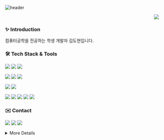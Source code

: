 ![header](https://capsule-render.vercel.app/api?type=venom&color=gradient&height=230&text=Dohyun's%20Github&animation=fadeIn&fontSize=50)
<p align="right">
<a href="https://github.com/seondal"><img src="https://hits.seeyoufarm.com/api/count/incr/badge.svg?url=https%3A%2F%2Fgithub.com%2Fseondal&count_bg=%23000000&title_bg=%23000000&icon=github.svg&icon_color=%23E7E7E7&title=GitHub&edge_flat=false)"/></a>
</p>

### ✨ Introduction 
컴퓨터공학을 전공하는 학생 개발자 김도현입니다. 

### 🛠️ Tech Stack & Tools
<img src="https://img.shields.io/badge/python-3670A0?style=for-the-badge&logo=python&logoColor=ffdd54" /> <img src="https://img.shields.io/badge/java-007396?style=for-the-badge&logo=java&logoColor=white"/> <img src="https://img.shields.io/badge/Spring-6DB33F?style=for-the-badge&logo=Spring&logoColor=white"/>

<img src="https://img.shields.io/badge/Html5-E34F26?style=for-the-badge&logo=Html5&logoColor=white" /> <img src="https://img.shields.io/badge/Css3-1572B6?style=for-the-badge&logo=Css3&logoColor=white" /> <img src="https://img.shields.io/badge/React-61DAFB?style=for-the-badge&logo=React&logoColor=white" />


<img src="https://img.shields.io/badge/Amazon AWS-232F3E?style=for-the-badge&logo=amazonaws&logoColor=white"/> <img src="https://img.shields.io/badge/MySQL-4479A1?style=for-the-badge&logo=MySQL&logoColor=white"/>

<img src="https://img.shields.io/badge/github-181717.svg?style=for-the-badge&logo=github&logoColor=white" /> <img src="https://img.shields.io/badge/Notion-F3F3F3.svg?style=for-the-badge&logo=notion&logoColor=black" /> <img src="https://img.shields.io/badge/figma-F24E1E.svg?style=for-the-badge&logo=figma&logoColor=white" /> <img src="https://img.shields.io/badge/Visual Studio Code-007ACC?style=for-the-badge&logo=Visual Studio Code&logoColor=white"/> <img src="https://img.shields.io/badge/Xcode-147EFB?style=for-the-badge&logo=Xcode&logoColor=white"/>

### ✉️ Contact
<a href="mailto:3o920@naver.com"><img src="https://img.shields.io/badge/Mail-03C75A?style=for-the-badge&logo=Naver&logoColor=white&link=3o920@naver.com"/></a> <a href="https://velog.io/@pu2rile"><img src="https://img.shields.io/badge/Tech Blog-20C997?style=for-the-badge&logo=Velog&logoColor=white&link=https://velog.io/@pu2rile"/></a> <a href="https://www.instagram.com/pa1pitate_"><img src="https://img.shields.io/badge/Instagram-E4405F?style=for-the-badge&logo=Instagram&logoColor=white&link=https://www.instagram.com/pa1pitate_"/></a>


<details>
<summary>More Details</summary>
<div markdown="1">

[![Velog's GitHub stats](https://velog-readme-stats.vercel.app/api?name=pu2rile&color=dark)](https://velog.io/@pu2rile)

</div>
</details>

